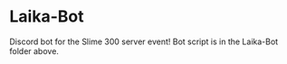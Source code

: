 # Laika-Bot
Discord bot for the Slime 300 server event! Bot script is in the Laika-Bot folder above.
